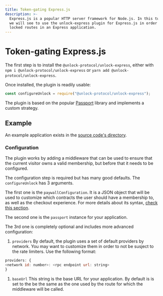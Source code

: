 ```yaml
---
title: Token-gating Express.js
description: >-
  Express.js is a popular HTTP server framework for Node.js. In this tutorial,
  we will see to use the unlock-express plugin for Express.js in order to add
  locked routes in an Express application.
---
```


# Token-gating Express.js

The first step is to install the `@unlock-protocol/unlock-express`, either with `npm i @unlock-protocol/unlock-express` or `yarn add @unlock-protocol/unlock-express`.

Once installed, the plugin is readily usable:

```javascript
const configureUnlock = require("@unlock-protocol/unlock-express");
```

The plugin is based on the popular [Passport](https://www.passportjs.org/docs/) library and implements a custom strategy.

## Example

An example application exists in the [source code's directory](https://github.com/unlock-protocol/unlock/tree/master/packages/unlock-express/example).

### Configuration

The plugin works by adding a middleware that can be used to ensure that the current visitor owns a valid membership, but before that it needs to be configured.

The configuration step is required but has many good defaults. The `configureUnlock` has 3 arguments.

The first one is the `paywallConfiguration`. It is a JSON object that will be used to customize which contracts the user should have a membership to, as well as the checkout experience. For more details about its syntax, [check this section](../../tools/paywall/configuring-checkout.md).&#x20;

The second one is the `passport` instance for your application.&#x20;

The 3rd one is completely optional and includes more advanced configuration:

1. `providers` By default, the plugin uses a set of default providers by network. You may want to customize them in order to not be susject to the rate limiters. Use the following format:

```javascript
providers: {
<network id: number>: <rpc endpoint url: string>
}
```

1. `baseUrl` This string is the base URL for your application. By default is is set to the be the same as the one used by the route for which the middleware will be called.
